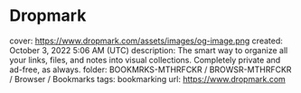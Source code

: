 # Dropmark

cover: https://www.dropmark.com/assets/images/og-image.png
created: October 3, 2022 5:06 AM (UTC)
description: The smart way to organize all your links, files, and notes into visual collections. Completely private and ad-free, as always.
folder: BOOKMRKS-MTHRFCKR / BROWSR-MTHRFCKR / Browser / Bookmarks
tags: bookmarking
url: https://www.dropmark.com